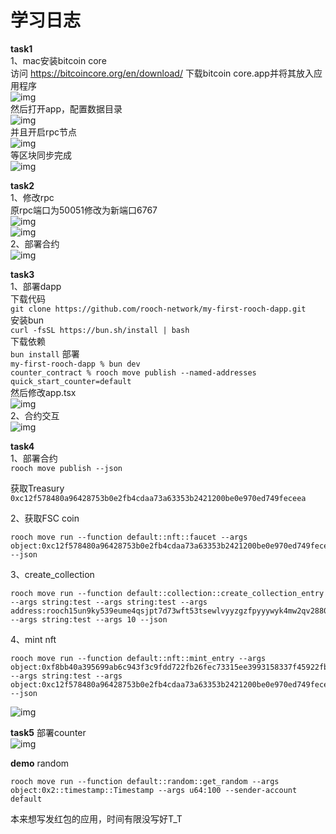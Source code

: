 # 学习日志
**task1**  
1、mac安装bitcoin core  
访问 https://bitcoincore.org/en/download/ 下载bitcoin core.app并将其放入应用程序    
![img](./task1/task1-1.jpg)    
然后打开app，配置数据目录    
![img](./task1/task1-2.jpg)  
并且开启rpc节点  
![img](./task1/task1-3.jpg)  
等区块同步完成  
![img](./task1/task1-4.jpg)  

**task2**  
1、修改rpc  
原rpc端口为50051修改为新端口6767  
![img](./task2/task2.jpg)  
![img](./task2/task2-1.jpg)  
2、部署合约  
![img](./task2/task2-2.jpg)  

**task3**  
1、部署dapp  
下载代码  
 `git clone https://github.com/rooch-network/my-first-rooch-dapp.git`  
安装bun  
`curl -fsSL https://bun.sh/install | bash`  
下载依赖  
`bun install`
部署  
`my-first-rooch-dapp % bun dev`  
`counter_contract % rooch move publish --named-addresses quick_start_counter=default`  
然后修改app.tsx  
![img](./task3/task3-1.jpg)   
2、合约交互  
![img](./task3/task3-2.jpg)  

**task4**  
1、部署合约  
`rooch move publish --json`

获取Treasury  
`0xc12f578480a96428753b0e2fb4cdaa73a63353b2421200be0e970ed749feceea`

2、获取FSC coin  
```
rooch move run --function default::nft::faucet --args object:0xc12f578480a96428753b0e2fb4cdaa73a63353b2421200be0e970ed749feceea --json
```  
  
3、create_collection  
```
rooch move run --function default::collection::create_collection_entry --args string:test --args string:test --args address:rooch15un9ky539eume4qsjpt7d73wft53tsewlvyyzgzfpyyywyk4mw2qv28808 --args string:test --args 10 --json
```  
  
4、mint nft  
```
rooch move run --function default::nft::mint_entry --args object:0xf8bb40a395699ab6c943f3c9fdd722fb26fec73315ee3993158337f45922fb5e --args string:test --args object:0xc12f578480a96428753b0e2fb4cdaa73a63353b2421200be0e970ed749feceea --json
```  
![img](./task4/nftcoin/task4.jpg)  

**task5** 
部署counter  
![img](./task5/task5.jpg)  

**demo**
random  
```
rooch move run --function default::random::get_random --args object:0x2::timestamp::Timestamp --args u64:100 --sender-account default  
```  
本来想写发红包的应用，时间有限没写好T_T